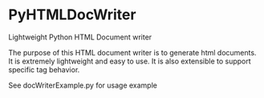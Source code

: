 # PyHTMLDocWriter
Lightweight Python HTML Document writer

The purpose of this HTML document writer is to generate html documents. It is extremely lightweight and easy to use. It is also extensible to support specific tag behavior.

See docWriterExample.py for usage example
